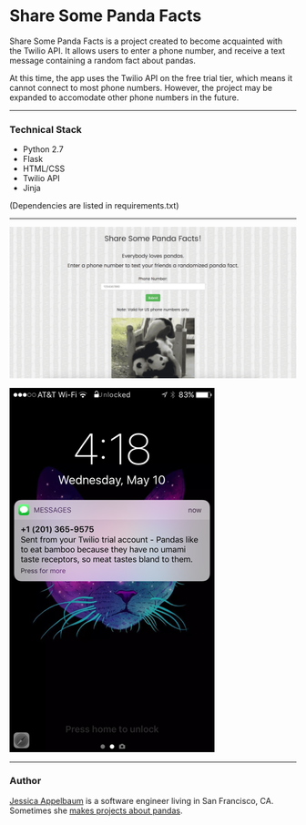 # Share Some Panda Facts

Share Some Panda Facts is a project created to become acquainted with the Twilio API. It allows users to enter a phone number, and receive a text message containing a random fact about pandas. 

At this time, the app uses the Twilio API on the free trial tier, which means it cannot connect to most phone numbers. However, the project may be expanded to accomodate other phone numbers in the future. 

---

### Technical Stack

* Python 2.7
* Flask
* HTML/CSS
* Twilio API
* Jinja

(Dependencies are listed in requirements.txt)


---

![Share Some Panda Facts Homepage](/static/img/website.png "Share Some Panda Facts Homepage")

![SMS Message Coming Through](/static/img/screenshot.png "SMS Message Coming Through")

---
### Author

[Jessica Appelbaum](https://www.jessicaappelbaum.com) is a software engineer living in San Francisco, CA. Sometimes she [makes projects about pandas](https://www.panda-facts.com).